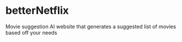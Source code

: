 # betterNetflix
Movie suggestion AI website that generates a suggested list of movies based off your needs 
